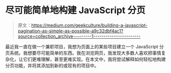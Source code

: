 # 尽可能简单地构建 JavaScript 分页

> 原文：<https://medium.com/geekculture/building-a-javascript-pagination-as-simple-as-possible-a9c32dbf4ac1?source=collection_archive---------1----------------------->

最近我一直在做一个兼职项目，我想为页面上的某些项目建立一个 JavaScript 分页系统。我想要尽可能简单的东西。我在浏览网页，我发现大多数人喜欢把事情复杂化，让它们更难理解，甚至更难实现。在本文中，我将尝试解释如何轻松地构建分页功能，并将其添加到新的或现有的项目中。